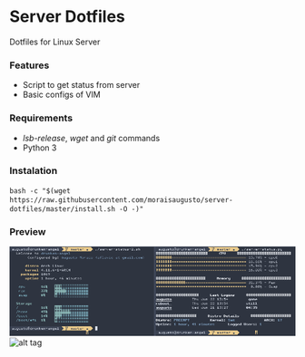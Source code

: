 # Server Dotfiles
Dotfiles for Linux Server


### Features
* Script to get status from server
* Basic configs of VIM
 
### Requirements
* _lsb-release_,  _wget_ and _git_ commands
* Python 3

### Instalation
```shell
bash -c "$(wget https://raw.githubusercontent.com/moraisaugusto/server-dotfiles/master/install.sh -O -)"
```

### Preview
![alt tag](https://raw.githubusercontent.com/moraisaugusto/server-dotfiles/master/images/screenshot-1.png)
![alt tag](https://raw.githubusercontent.com/moraisaugusto/server-dotfiles/master/screenshot-2.png)

